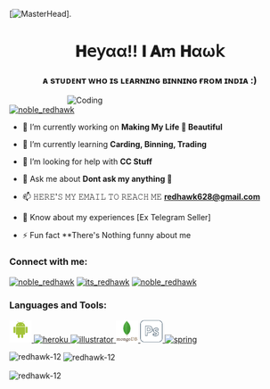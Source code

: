 [![MasterHead](https://user-images.githubusercontent.com/74038190/225813708-98b745f2-7d22-48cf-9150-083f1b00d6c9.gif)].
<h1 align="center">𝐇𝖾𝗒αα!! 𝚰 𝐀ꭑ 𝐇αω𝗄</h1>
<h3 align="center">ᴀ sᴛᴜᴅᴇɴᴛ ᴡʜᴏ ɪs ʟᴇᴀʀɴɪɴɢ ʙɪɴɴɪɴɢ ғʀᴏᴍ ɪɴᴅɪᴀ :)</h3>
<img align="right" alt="Coding" width="400"src="https://repository-images.githubusercontent.com/588181932/e36ec678-7984-4cdd-8e4c-a3932772ff8e">

<p align="left"> <a href="https://twitter.com/noble_redhawk" target="blank"><img src="https://img.shields.io/twitter/follow/noble_redhawk?logo=twitter&style=for-the-badge" alt="noble_redhawk" /></a> </p>

- 🔭 I’m currently working on **Making My Life 🧬 Beautiful**

- 🌱 I’m currently learning **Carding, Binning, Trading**

- 🤝 I’m looking for help with **CC Stuff**

- 💬 Ask me about **Dont ask my anything 🙌**

- 📫 𝙷𝙴𝚁𝙴'𝚂 𝙼𝚈 𝙴𝙼𝙰𝙸𝙻 𝚃𝙾 𝚁𝙴𝙰𝙲𝙷 𝙼𝙴 **redhawk628@gmail.com**
- 📄 Know about my experiences [Ex Telegram Seller]

- ⚡ Fun fact **There's Nothing funny about me
<h3 align="left">Connect with me:</h3>
<p align="left">
<a href="https://twitter.com/noble_redhawk" target="blank"><img align="center" src="https://raw.githubusercontent.com/rahuldkjain/github-profile-readme-generator/master/src/images/icons/Social/twitter.svg" alt="noble_redhawk" height="30" width="40" /></a>
<a href="https://instagram.com/its_redhawk" target="blank"><img align="center" src="https://raw.githubusercontent.com/rahuldkjain/github-profile-readme-generator/master/src/images/icons/Social/instagram.svg" alt="its_redhawk" height="30" width="40" /></a>
<a href="https://discord.gg/noble_redhawk" target="blank"><img align="center" src="https://raw.githubusercontent.com/rahuldkjain/github-profile-readme-generator/master/src/images/icons/Social/discord.svg" alt="noble_redhawk" height="30" width="40" /></a>
</p>

<h3 align="left">Languages and Tools:</h3>
<p align="left"> <a href="https://developer.android.com" target="_blank" rel="noreferrer"> <img src="https://raw.githubusercontent.com/devicons/devicon/master/icons/android/android-original-wordmark.svg" alt="android" width="40" height="40"/> </a> <a href="https://heroku.com" target="_blank" rel="noreferrer"> <img src="https://www.vectorlogo.zone/logos/heroku/heroku-icon.svg" alt="heroku" width="40" height="40"/> </a> <a href="https://www.adobe.com/in/products/illustrator.html" target="_blank" rel="noreferrer"> <img src="https://www.vectorlogo.zone/logos/adobe_illustrator/adobe_illustrator-icon.svg" alt="illustrator" width="40" height="40"/> </a> <a href="https://www.mongodb.com/" target="_blank" rel="noreferrer"> <img src="https://raw.githubusercontent.com/devicons/devicon/master/icons/mongodb/mongodb-original-wordmark.svg" alt="mongodb" width="40" height="40"/> </a> <a href="https://www.photoshop.com/en" target="_blank" rel="noreferrer"> <img src="https://raw.githubusercontent.com/devicons/devicon/master/icons/photoshop/photoshop-line.svg" alt="photoshop" width="40" height="40"/> </a> <a href="https://spring.io/" target="_blank" rel="noreferrer"> <img src="https://www.vectorlogo.zone/logos/springio/springio-icon.svg" alt="spring" width="40" height="40"/> </a> </p>

<p><img align="left" src="https://github-readme-stats.vercel.app/api/top-langs?username=redhawk-12&show_icons=true&locale=en&layout=compact" alt="redhawk-12" /></p>

<p>&nbsp;<img align="center" src="https://github-readme-stats.vercel.app/api?username=redhawk-12&show_icons=true&locale=en" alt="redhawk-12" /></p>

<p><img align="center" src="https://github-readme-streak-stats.herokuapp.com/?user=redhawk-12&" alt="redhawk-12" /></p>

